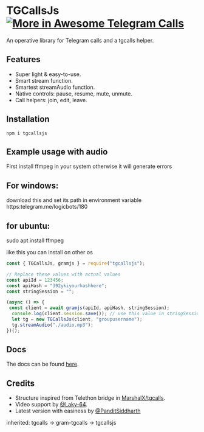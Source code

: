 # TGCallsJs [![More in Awesome Telegram Calls](https://awesome.re/mentioned-badge-flat.svg)](https://github.com/tgcalls/awesome-tgcalls)

An operative library for Telegram calls and a tgcalls helper.

## Features

-   Super light & easy-to-use.
-   Smart stream function.
-   Smartest streamAudio function.
-   Native controls: pause, resume, mute, unmute.
-   Call helpers: join, edit, leave.

## Installation

```shell
npm i tgcallsjs
```

## Example usage with audio

First install ffmpeg in your system otherwise it will generate errors  

## For windows:  
download this and set its path in environment variable  
https:telegram.me/logicbots/180  

## for ubuntu:
sudo apt install ffmpeg  

like this you can install on other os  

```js
const { TGCallsJs, gramjs } = require("tgcallsjs");

// Replace these values with actual values
const apiId = 123456;
const apiHash = "392ykiyourhashhere";
const stringSession = "";

(async () => {
 const client = await gramjs(apiId, apiHash, stringSession);
  console.log(client.session.save()); // use this value in stringSession after 1 time generate
  let tg = new TGCallsJs(client, "groupusername");
  tg.streamAudio("./audio.mp3");
})();

```

## Docs

The docs can be found [here](https://tgcallsjs.github.io/gram-tgcalls).  

## Credits

-   Structure inspired from Telethon bridge in [MarshalX/tgcalls](https://github.com/MarshalX/tgcalls).  
-   Video support by [@Laky-64](https://github.com/Laky-64).  
-   Latest version with easiness by [@PanditSiddharth](https://telegram.me/panditSiddharth)  

inherited: tgcalls -> gram-tgcalls -> tgcallsjs

